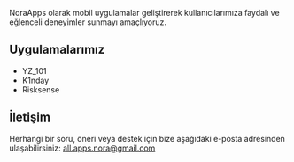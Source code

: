 NoraApps olarak mobil uygulamalar geliştirerek kullanıcılarımıza faydalı ve eğlenceli deneyimler sunmayı amaçlıyoruz.

## Uygulamalarımız
- YZ_101
- K1nday
- Risksense

## İletişim
Herhangi bir soru, öneri veya destek için bize aşağıdaki e-posta adresinden ulaşabilirsiniz:
all.apps.nora@gmail.com
